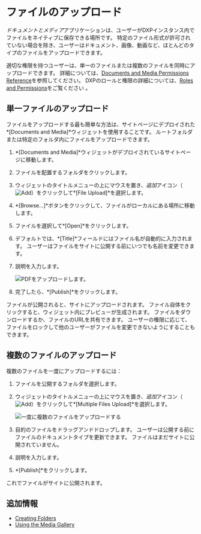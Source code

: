 # ファイルのアップロード

*ドキュメントとメディア*アプリケーションは、ユーザーがDXPインスタンス内でファイルをネイティブに保存できる場所です。 特定のファイル形式が許可されていない場合を除き、ユーザーはドキュメント、画像、動画など、ほとんどのタイプのファイルをアップロードできます。

適切な権限を持つユーザーは、単一のファイルまたは複数のファイルを同時にアップロードできます。 詳細については、[Documents and Media Permissions Reference](../publishing-and-sharing/managing-document-access/documents-and-media-permissions-reference.md)を参照してください。 DXPのロールと権限の詳細については、[Roles and Permissions](https://help.liferay.com/hc/articles/360017895212-Roles-and-Permissions)をご覧ください 。

## 単一ファイルのアップロード

ファイルをアップロードする最も簡単な方法は、サイトページにデプロイされた*[Documents and Media]*ウィジェットを使用することです。 ルートフォルダまたは特定のフォルダ内にファイルをアップロードできます。

1.  *[Documents and Media]*ウィジェットがデプロイされているサイトページに移動します。

2.  ファイルを配置するフォルダをクリックします。

3.  ウィジェットのタイトルメニューの上にマウスを置き、*追加*アイコン（![Add](../../../images/icon-add.png)）をクリックして*[File Upload]*を選択します。

4.  *[Browse...]*ボタンをクリックして、ファイルがローカルにある場所に移動します。

5.  ファイルを選択して*[Open]*をクリックします。

6.  デフォルトでは、*[Title]*フィールドにはファイル名が自動的に入力されます。 ユーザーはファイルをサイトに公開する前にいつでも名前を変更できます。

7.  説明を入力します。

    ![PDFをアップロードします。](./uploading-files/images/01.png)

8.  完了したら、*[Publish]*をクリックします。

ファイルが公開されると、サイトにアップロードされます。 ファイル自体をクリックすると、ウィジェット内にプレビューが生成されます。 ファイルをダウンロードするか、ファイルのURLを共有できます。 ユーザーの権限に応じて、ファイルをロックして他のユーザーがファイルを変更できないようにすることもできます。

## 複数のファイルのアップロード

複数のファイルを一度にアップロードするには：

1.  ファイルを公開するフォルダを選択します。

2.  ウィジェットのタイトルメニューの上にマウスを置き、*追加*アイコン（![Add](../../../images/icon-add.png)）をクリックして*[Multiple Files Upload]*を選択します。

    ![一度に複数のファイルをアップロードする](./uploading-files/images/03.png)

3.  目的のファイルをドラッグアンドドロップします。 ユーザーは公開する前にファイルのドキュメントタイプを更新できます。 ファイルはまだサイトに公開されていません。

4.  説明を入力します。

5.  *[Publish]*をクリックします。

これでファイルがサイトに公開されます。

## 追加情報

  - [Creating Folders](./creating-folders.md)
  - [Using the Media Gallery](../publishing-and-sharing/publishing-documents-on-a-dxp-site/using-the-media-gallery-widget.md)
